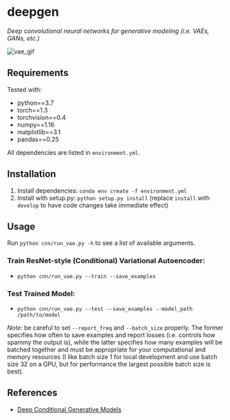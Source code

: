 # deepgen

*Deep convolutional neural networks for generative modeling (i.e. VAEs, GANs, etc.)*

![vae_gif](examples/Gif-2019-52-26-09-52-24.gif)

## Requirements
Tested with:
- python==3.7
- torch==1.3
- torchvision==0.4
- numpy==1.16
- matplotlib==3.1
- pandas==0.25

All dependencies are listed in `environment.yml`.

## Installation
1. Install dependencies: `conda env create -f environment.yml`
2. Install with setup.py: `python setup.py install` (replace `install` with `develop` to have code changes take immediate effect)

## Usage
Run `python cnn/run_vae.py -h` to see a list of available arguments.

### Train ResNet-style (Conditional) Variational Autoencoder:
- `python cnn/run_vae.py --train --save_examples`

### Test Trained Model:
- `python cnn/run_vae.py --test --save_examples --model_path /path/to/model`

*Note:* be careful to set `--report_freq` and `--batch_size` properly. The former specifies how often to save examples and report losses (i.e. controls how spammy the output is), while the latter specifies how many examples will be batched together and must be appropriate for your computational and memory resources (I like batch size 1 for local development and use batch size 32 on a GPU,  but for performance the largest possible batch size is best).

## References
- [Deep Conditional Generative Models](https://pdfs.semanticscholar.org/3f25/e17eb717e5894e0404ea634451332f85d287.pdf)
